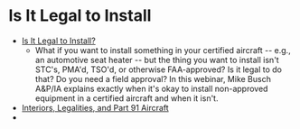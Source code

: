 # Is It Legal to Install

* [Is It Legal to Install?](https://youtu.be/padWhgoo9cU)
  * What if you want to install something in your certified aircraft -- e.g., an automotive seat heater -- but the thing you want to install isn't STC's, PMA'd, TSO'd, or otherwise FAA-approved? Is it legal to do that? Do you need a field approval? In this webinar, Mike Busch A&P/IA explains exactly when it's okay to install non-approved equipment in a certified aircraft and when it isn't.
* [Interiors, Legalities, and Part 91 Aircraft](https://www.avweb.com/features_old/interiors-legalities-and-part-91-aircraft/)
* 